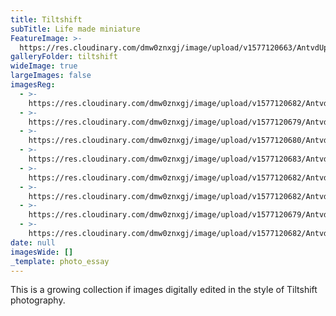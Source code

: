```yaml
---
title: Tiltshift
subTitle: Life made miniature
FeatureImage: >-
  https://res.cloudinary.com/dmw0znxgj/image/upload/v1577120663/AntvdUploads/LaGuardia_n2a0mp.jpg
galleryFolder: tiltshift
wideImage: true
largeImages: false
imagesReg:
  - >-
    https://res.cloudinary.com/dmw0znxgj/image/upload/v1577120682/AntvdUploads/olden_yejkur.jpg
  - >-
    https://res.cloudinary.com/dmw0znxgj/image/upload/v1577120679/AntvdUploads/nyc2_czo2e7.jpg
  - >-
    https://res.cloudinary.com/dmw0znxgj/image/upload/v1577120680/AntvdUploads/nyc_reyrl6.jpg
  - >-
    https://res.cloudinary.com/dmw0znxgj/image/upload/v1577120683/AntvdUploads/mountain_luzfh1.jpg
  - >-
    https://res.cloudinary.com/dmw0znxgj/image/upload/v1577120682/AntvdUploads/lanzerote_vmojad.jpg
  - >-
    https://res.cloudinary.com/dmw0znxgj/image/upload/v1577120682/AntvdUploads/dubrovnik_ldhnhy.jpg
  - >-
    https://res.cloudinary.com/dmw0znxgj/image/upload/v1577120679/AntvdUploads/cruise_lcuyj9.jpg
  - >-
    https://res.cloudinary.com/dmw0znxgj/image/upload/v1577120682/AntvdUploads/BlueBoat_irlmns.jpg
date: null
imagesWide: []
_template: photo_essay
---
```







This is a growing collection if images digitally edited in the style of Tiltshift photography.
